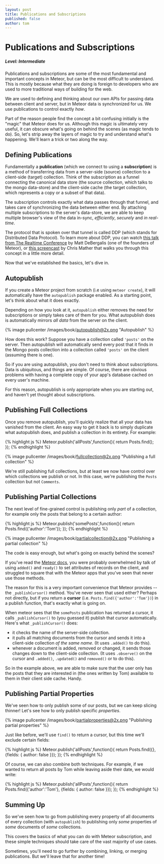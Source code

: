 ```yaml
---
layout: post
title: Publications and Subscriptions
published: false
author: tom
---
```


# Publications and Subscriptions

##### Level: Intermediate

Publications and subscriptions are some of the most fundamental and important concepts in Meteor, but can be the most difficult to understand. This is mostly because what they are doing is foreign to developers who are used to more traditional ways of building for the web. 

We are used to defining and thinking about our own APIs for passing data between client and server, but in Meteor data is synchronized for us. We use publications to control exactly _how_.

Part of the reason people find the concept a bit confusing initially is the "magic" that Meteor does for us. Although this magic is ultimately very useful, it can obscure what's going on behind the scenes (as magic tends to do). So, let's strip away the layers of magic to try and understand what's happening. We'll learn a trick or two along the way.

## Defining Publications

Fundamentally a **publication** (which we connect to using a **subscription**) is a method of transferring data from a server-side (source) collection to a client-side (target) collection. Think of the subscription as a funnel  connecting the canonical data store (the source collection, which talks to the mongo data-store) and the client-side cache (the target collection, which represents a copy or a subset of that data). 

The subscription controls exactly what data passes through that funnel, and takes care of synchronizing the data between either end. By attaching multiple subscriptions to the server's data-store, we are able to keep multiple browser's view of the data in-sync, *efficiently*, *securely* and *in real-time*.

The protocol that is spoken over that tunnel is called DDP (which stands for Distributed Data Protocol). To learn more about DDP, you can watch [this talk from The Realtime Conference](http://2012.realtimeconf.com/video/matt-debergalis) by Matt DeBergalis (one of the founders of Meteor), or [this screencast](http://www.eventedmind.com/posts/meteor-subscriptions-and-ddp) by Chris Mather that walks you through this concept in a little more detail.


Now that we've established the basics, let's dive in. 

## Autopublish

If you create a Meteor project from scratch (i.e using `meteor create`), it will automatically have the `autopublish` package enabled. As a starting point, let's think about what it does exactly.

Depending on how you look at it, `autopublish` either removes the need for subscriptions or simply takes care of them for you. What autopublish does is automatically mirrors _all data_ from the server on the client.

{% image pullcenter /images/book/autopublish@2x.png "Autopublish" %}

How does this work? Suppose you have a collection called `'posts'` on the server. Then autopublish will automatically send every post that it finds in the Mongo posts collection into a collection called `'posts'` on the client (assuming there is one).

So if you are using autopublish, you don't need to think about subscriptions. Data is ubiquitous, and things are simple. Of course, there are obvious problems with having a complete copy of your app's database cached on every user's machine. 

For this reason, autopublish is only appropriate when you are starting out, and haven't yet thought about subscriptions.

## Publishing Full Collections

Once you remove autopublish, you'll quickly realize that all your data has vanished from the client. An easy way to get it back is to simply duplicate what autopublish does, and publish a collection in its entirety. For example:

{% highlight js %} 
Meteor.publish('allPosts',function(){
  return Posts.find();
});
{% endhighlight %}

{% image pullcenter /images/book/fullcollection@2x.png "Publishing a full collection" %}

We're still publishing full collections, but at least we now have control over which collections we publish or not. In this case, we're publishing the `Posts` collection but not `Comments`. 

## Publishing Partial Collections

The next level of fine-grained control is publishing only _part_ of a collection, for example only the posts that belong to a certain author:

{% highlight js %} 
Meteor.publish('somePosts',function(){
  return Posts.find({'author':'Tom'});
});
{% endhighlight %}

{% image pullcenter /images/book/partialcollection@2x.png "Publishing a partial collection" %}

The code is easy enough, but what's going on exactly behind the scenes?

If you've read the [Meteor docs](http://docs.meteor.com/#publishandsubscribe), you were probably overwhelmed by talk of using `added()` and `ready()` to set attributes of records on the client, and struggled to square that with the Meteor apps that you've seen that never use those methods.

The reason for this is a very important convenience that Meteor provides -- the `_publishCursor()` method. You've never seen that used either? Perhaps not directly, but if you return a **cursor** (i.e. `Posts.find({'author':'Tom'})`) in a publish function, that's exactly what is going on.

When meteor sees that the `somePosts` publication has returned a cursor, it calls `_publishCursor()` to (you guessed it) publish that cursor automatically. Here's what `_publishCursor()` does:

- it checks the name of the server-side collection.
- it pulls all matching documents from the cursor and sends it into a client-side collection *of the same name*. (It uses `.added()` to do this).
- whenever a document is added, removed or changed, it sends those changes down to the client-side collection. (It uses `.observe()` on the cursor and `.added()`, `.updated()` and `removed()` or to do this).

So in the example above, we are able to make sure that the user only has the posts that they are interested in (the ones written by Tom) available to them in their client side cache. Handy.

## Publishing Partial Properties

We've seen how to only publish some of our posts, but we can keep slicing thinner! Let's see how to only publish specific _properties_. 

{% image pullcenter /images/book/partialproperties@2x.png "Publishing partial properties" %}

Just like before, we'll use `find()` to return a cursor, but this time we'll exclude certain fields:

{% highlight js %}
Meteor.publish('allPosts',function(){
  return Posts.find({}, {fields: {
    author: false
  }});
});
{% endhighlight %}

Of course, we can also combine both techniques. For example, if we wanted to return all posts by Tom while leaving aside their date, we would write:

{% highlight js %}
Meteor.publish('allPosts',function(){
  return Posts.find({'author':'Tom'}, {fields: {
    author: false
  }});
});
{% endhighlight %}

## Summing Up

So we've seen how to go from publishing every property of all documents of every collection (with `autopublish`) to publishing only _some_ properties of _some_ documents of _some_ collections.

This covers the basics of what you can do with Meteor subscription, and these simple techniques should take care of the vast majority of use cases. 

Sometimes, you'll need to go further by combining, linking, or merging publications. But we'll leave that for another time!
